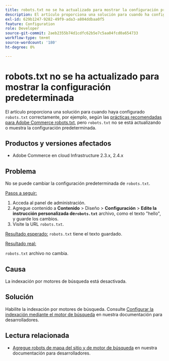 ```yaml
---
title: robots.txt no se ha actualizado para mostrar la configuración predeterminada
description: El artículo proporciona una solución para cuando ha configurado &grave;robots.txt&grave; correctamente, por ejemplo, según [Prácticas recomendadas para robots.txt de Adobe Commerce](https://support.magento.com/hc/en-us/articles/360048754931), pero &grave;robots.txt&grave; no se actualiza o muestra la configuración predeterminada.
exl-id: 629b1247-9282-49f9-ada3-a804ddbaa0f5
feature: Configuration
role: Developer
source-git-commit: 2aeb2355b74d1cdfc62b5e7c5aa04fcd0a654733
workflow-type: tm+mt
source-wordcount: '180'
ht-degree: 0%

---
```


# robots.txt no se ha actualizado para mostrar la configuración predeterminada

El artículo proporciona una solución para cuando haya configurado `robots.txt` correctamente, por ejemplo, según las [prácticas recomendadas para Adobe Commerce robots.txt](https://support.magento.com/hc/en-us/articles/360048754931), pero `robots.txt` no se está actualizando o muestra la configuración predeterminada.

## Productos y versiones afectados

* Adobe Commerce en cloud Infrastructure 2.3.x, 2.4.x

## Problema

No se puede cambiar la configuración predeterminada de `robots.txt`.

<u>Pasos a seguir:</u>

1. Acceda al panel de administración.
1. Agregue contenido a **Contenido** > Diseño > **Configuración** > **Edite la instrucción personalizada de`robots.txt`** archivo, como el texto &quot;hello&quot;, y guarde los cambios.
1. Visite la URL `robots.txt`.

<u>Resultado esperado:</u>
`robots.txt` tiene el texto guardado.

<u>Resultado real:</u>

`robots.txt` archivo no cambia.

## Causa

La indexación por motores de búsqueda está desactivada.

## Solución

Habilite la indexación por motores de búsqueda. Consulte [Configurar la indexación mediante el motor de búsqueda](https://experienceleague.adobe.com/en/docs/commerce-cloud-service/user-guide/configure-store/robots-sitemap#configure-indexing-by-search-engine) en nuestra documentación para desarrolladores.

## Lectura relacionada

* [Agregue robots de mapa del sitio y de motor de búsqueda](https://experienceleague.adobe.com/en/docs/commerce-cloud-service/user-guide/configure-store/robots-sitemap) en nuestra documentación para desarrolladores.
